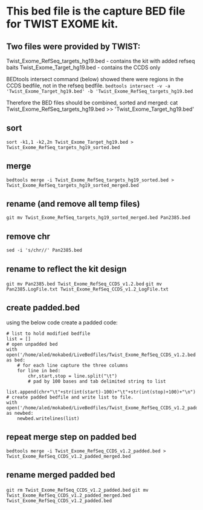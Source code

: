 # This bed file is the capture BED file for TWIST EXOME kit.
## Two files were provided by TWIST:
Twist_Exome_RefSeq_targets_hg19.bed - contains the kit with added refseq baits
Twist_Exome_Target_hg19.bed - contains the CCDS only

BEDtools intersect command (below) showed there were regions in the CCDS bedfile, not in the refseq bedfile.
`bedtools intersect -v -a 'Twist_Exome_Target_hg19.bed' -b 'Twist_Exome_RefSeq_targets_hg19.bed`

Therefore the BED files should be combined, sorted and merged:
cat Twist_Exome_RefSeq_targets_hg19.bed >> 'Twist_Exome_Target_hg19.bed'

## sort
`sort -k1,1 -k2,2n Twist_Exome_Target_hg19.bed > Twist_Exome_RefSeq_targets_hg19_sorted.bed`

## merge
`bedtools merge -i Twist_Exome_RefSeq_targets_hg19_sorted.bed > Twist_Exome_RefSeq_targets_hg19_sorted_merged.bed`

## rename (and remove all temp files)
`git mv Twist_Exome_RefSeq_targets_hg19_sorted_merged.bed Pan2385.bed`

## remove chr
`sed -i 's/chr//' Pan2385.bed`

## rename to reflect the kit design
`git mv Pan2385.bed Twist_Exome_RefSeq_CCDS_v1.2.bed`
`git mv Pan2385.LogFile.txt Twist_Exome_RefSeq_CCDS_v1.2_LogFile.txt`

## create padded.bed
using the below code create a padded code:

```
# list to hold modified bedfile
list = []
# open unpadded bed
with open('/home/aled/mokabed/LiveBedfiles/Twist_Exome_RefSeq_CCDS_v1.2.bed','r') as bed:
    # for each line capture the three columns
    for line in bed:
        chr,start,stop = line.split("\t")
        # pad by 100 bases and tab delimited string to list
        list.append(chr+"\t"+str(int(start)-100)+"\t"+str(int(stop)+100)+"\n")
# create padded bedfile and write list to file.
with open('/home/aled/mokabed/LiveBedfiles/Twist_Exome_RefSeq_CCDS_v1.2_padded.bed','w') as newbed:
    newbed.writelines(list)
```

## repeat merge step on padded bed
`bedtools merge -i Twist_Exome_RefSeq_CCDS_v1.2_padded.bed > Twist_Exome_RefSeq_CCDS_v1.2_padded_merged.bed`

## rename merged padded bed
`git rm Twist_Exome_RefSeq_CCDS_v1.2_padded.bed`
`git mv Twist_Exome_RefSeq_CCDS_v1.2_padded_merged.bed Twist_Exome_RefSeq_CCDS_v1.2_padded.bed`